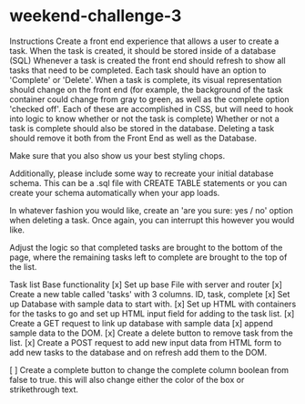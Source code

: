 # weekend-challenge-3

Instructions
Create a front end experience that allows a user to create a task.
When the task is created, it should be stored inside of a database (SQL)
Whenever a task is created the front end should refresh to show all tasks that need to be completed.
Each task should have an option to 'Complete' or 'Delete'.
When a task is complete, its visual representation should change on the front end
(for example, the background of the task container could change from gray to green,
  as well as the complete option 'checked off'. Each of these are accomplished in CSS, but will need
  to hook into logic to know whether or not the task is complete)
Whether or not a task is complete should also be stored in the database.
Deleting a task should remove it both from the Front End as well as the Database.

Make sure that you also show us your best styling chops.

Additionally, please include some way to recreate your initial database schema. This can be a .sql file
with CREATE TABLE statements or you can create your schema automatically when your app loads.

In whatever fashion you would like, create an 'are you sure: yes / no' option when deleting a task. Once
again, you can interrupt this however you would like.

Adjust the logic so that completed tasks are brought to the bottom of the page, where the remaining tasks
left to complete are brought to the top of the list.

Task list
Base functionality
[x] Set up base File with server and router
[x] Create a new table called 'tasks' with 3 columns. ID, task, complete
[x] Set up Database with sample data to start with.
[x] Set up HTML with containers for the tasks to go and set up HTML input field for adding to the task list.
[x] Create a GET request to link up database with sample data
[x] append sample data to the DOM.
[x] Create a delete button to remove task from the list.
[x] Create a POST request to add new input data from HTML form to add new tasks to the database and on refresh add them to the DOM.

[ ] Create a complete button to change the complete column boolean from false to true.
    this will also change either the color of the box or strikethrough text.
